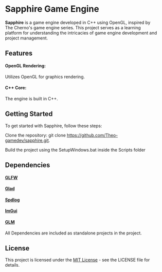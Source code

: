 # Sapphire Game Engine

**Sapphire** is a game engine developed in C++ using OpenGL, inspired by The Cherno's game engine series. This project serves as a learning platform for understanding the intricacies of game engine development and project management.

## Features
#### OpenGL Rendering: 
Utilizes OpenGL for graphics rendering.
#### C++ Core: 
The engine is built in C++.

## Getting Started
To get started with Sapphire, follow these steps:

Clone the repository: git clone https://github.com/Theo-gamedev/sapphire.git. 

Build the project using the SetupWindows.bat inside the Scripts folder

## Dependencies
#### [GLFW](https://github.com/glfw/glfw)
#### [Glad](https://github.com/Dav1dde/glad)
#### [Spdlog](https://github.com/gabime/spdlog)
#### [ImGui](https://github.com/ocornut/imgui)
#### [GLM](https://github.com/g-truc/glm)

All Dependencies are included as standalone projects in the project.

## License
This project is licensed under the [MIT License](https://en.wikipedia.org/wiki/MIT_License) - see the LICENSE file for details.
